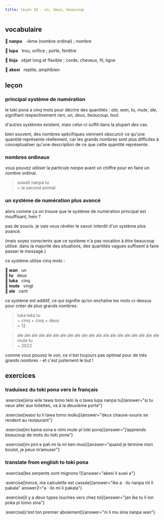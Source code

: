 ```yaml
---
title: leçon 18 - un, deux, beaucoup
---
```

## vocabulaire

**󱤽 nanpa**&nbsp;&nbsp;&nbsp;-ième (nombre ordinal) ; nombre

**󱤯 lupa**&nbsp;&nbsp;&nbsp;trou, orifice ; porte, fenêtre

**󱤩 linja**&nbsp;&nbsp;&nbsp;objet long et flexible ; corde, cheveux, fil, ligne

**󱤁 akesi**&nbsp;&nbsp;&nbsp;reptile, amphibien


## leçon
### principal système de numération

le toki pona a cinq mots pour décrire des quantités : *ala*, *wan*, *tu*, *mute*, *ale*, signifiant respectivement *rien*, *un*, *deux*, *beaucoup*, *tout*.

d'autres systèmes existent, mais celui-ci suffit dans la plupart des cas.

bien souvent, des nombres spécifiques viennent obscurcir ce qu'une quantité représente réellement, car les grands nombres sont plus difficiles à conceptualiser qu'une description de ce que cette quantité représente.

### nombres ordinaux

vous pouvez utiliser la particule *nanpa* avant un chiffre pour en faire un nombre ordinal.

> soweli nanpa tu \
> ~ le second animal

### un système de numération plus avancé

alors comme ça on trouve que le système de numération principal est insuffisant, hein ?

pas de soucis. je vais vous révéler le savoir interdit d'un système plus avancé.

(mais soyez conscients que ce système n'a pas vocation à être beaucoup utilisé. dans la majorité des situations, des quantités vagues suffisent à faire passer le message.)

ce système utilise cinq mots :

**󱥳 wan**&nbsp;&nbsp;&nbsp;un \
**󱥮 tu**&nbsp;&nbsp;&nbsp;deux \
**󱤭 luka**&nbsp;&nbsp;&nbsp;cinq \
**󱤼 mute**&nbsp;&nbsp;&nbsp;vingt \
**󱤄 ale**&nbsp;&nbsp;&nbsp;cent

ce système est additif, ce qui signifie qu’on enchaîne les mots ci-dessus pour créer de plus grands nombres.

> luka luka tu \
> ~ cinq + cinq + deux \
> = 12

> ale ale ale ale ale ale ale ale ale ale ale ale ale ale ale ale ale ale ale ale mute tu \
> ~ 2022

comme vous pouvez le voir, ce n'est toujours pas optimal pour de très grands nombres - et c'est justement le but !


## exercices
### traduisez du toki pona vers le français
:exercise[sina wile tawa tomo telo la o tawa lupa nanpa tu]{answer="si tu veux aller aux toilettes, va à la deuxième porte"}

:exercise[waso tu li tawa tomo moku]{answer="deux chauve-souris se rendent au restaurant"}

:exercise[mi kama sona e nimi mute pi toki pona]{answer="j’apprends beaucoup de mots du toki pona"}

:exercise[mi pini e pali mi la mi ken musi]{answer="quand je termine mon boulot, je peux m’amuser"}

### translate from english to toki pona
:exercise[les serpents sont mignons !]{answer="akesi li suwi a"}

:exercise[mince, ma calculette est cassée]{answer="ike a · ilo nanpa mi li pakala" answer2="a · ilo mi li pakala"}

:exercise[il y a deux types louches vers chez toi]{answer="jan ike tu li lon poka pi tomo sina"}

:exercise[c’est ton premier aboiement]{answer="ni li mu sina nanpa wan"}